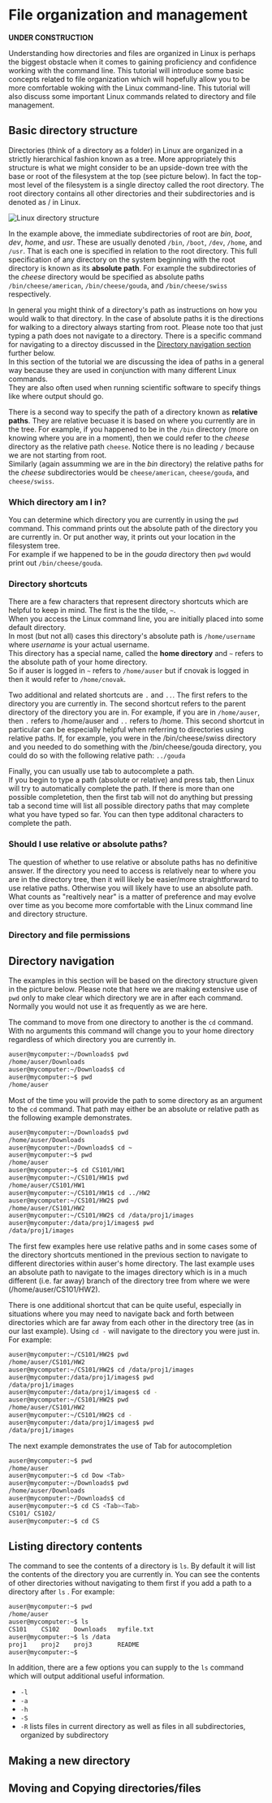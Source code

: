 # File organization and management

**UNDER CONSTRUCTION**

Understanding how directories and files are organized in Linux is perhaps the biggest obstacle when it
comes to gaining proficiency and confidence working with the command line.  This tutorial will introduce
some basic concepts related to file organization which will hopefully allow you to be more comfortable woking with the
Linux command-line.  This tutorial will also discuss some important Linux commands related to directory and file management.

## Basic directory structure

Directories (think of a directory as a folder) in Linux  are organized in a strictly hierarchical fashion known as a tree.
More appropriately this structure is what we might consider to be an upside-down tree with the base or root of the 
filesystem at the top (see picture below).  In fact the top-most level of the filesystem is a single directoy called 
the root directory.  The root directory contains all other directories and their subdirectories and is denoted as / in Linux. 

![Linux directory structure](filesystem.jpg)

In the example above, the immediate subdirectories of root are *bin*, *boot*, *dev*, *home*, and *usr*.  These are usually denoted `/bin`, `/boot`, 
`/dev`, `/home`, and `/usr`.  That is each one is specified in relation to the root directory.  This full specification of any 
directory on the system beginning with the root directory is known as its **absolute path**.  For example the subdirectories of 
the *cheese* directory would be specified as absolute paths `/bin/cheese/american`, `/bin/cheese/gouda`, 
and `/bin/cheese/swiss` respectively. 

In general you might think of a directory's path as instructions on how you would walk to that directory.  In the case of absolute paths it
is the directions for walking to a directory always starting from root.  Please note too that just typing a path does not navigate to a directory.
There is a specific command for navigating to a directoy discussed in the [Directory navigation section](#directory-navigation) further below.  
In this section of the tutorial we are discussing the idea of paths in a general way because they are used in conjunction with many different Linux commands.  
They are also often used when running scientific software to specify things like where output should go.

There is a second way to specify the path of a directory known as **relative paths**. They are relative becuase 
it is based on where you currently are in the tree.  For example, if you happened to be in the `/bin` directory (more on knowing where you are in a moment), 
then we could refer to the *cheese* directory as the relative path `cheese`.  Notice there is no leading `/` because we are not starting from root.  
Similarly (again assumming we are in the *bin* directory) the relative paths for the *cheese* subdirectories would be
`cheese/american`, `cheese/gouda`, and `cheese/swiss`.

### Which directory am I in?

You can determine which directory you are currently in using the `pwd` command.  This command prints out the 
absolute path of the directory you are currently in.  Or put another way, it prints out your location in the filesystem tree.  
For example if we happened to be in the *gouda* directory then `pwd` would print out `/bin/cheese/gouda`.

###  Directory shortcuts

There are a few characters that represent directory shortcuts which are helpful to keep in mind.  The first is the the tilde, `~`.  
When you access the Linux command line, you are initially placed into some default directory.  
In most (but not all) cases this directory's absolute  path is `/home/username` where *username* is your actual username.  
This directory has a special name, called the **home directory** and `~` refers to the absolute path of your home directory.  
So if auser is logged in `~` refers to `/home/auser` but if cnovak is logged in then it would refer to `/home/cnovak`.

Two additional and related shortcuts are `.` and `..`.  The first refers to the directory you are currently in.  The second
shortcut refers to the parent directory of the directory you are in.  For example, if you are in `/home/auser`, then
`.` refers to /home/auser and `..` refers to /home.  This second shortcut in particular can be especially helpful
when referring to directories using relative paths.  If, for example, you were in the /bin/cheese/swiss directory and
you needed to do something with the /bin/cheese/gouda directory, you could do so with the following relative path:
`../gouda`

Finally, you can usually use tab to autocomplete a path.  
If you begin to type a path (absolute or relative) and press tab, then Linux will try to automatically complete the path.
If there is more than one possible completetion, then the first tab will not do anything but pressing tab a second time will 
list all possible directory paths that may complete what you have typed so far.  You can then type additonal 
characters to complete the path.

### Should I use relative or absolute paths?

The question of whether to use relative or absolute paths has no definitive answer.  If the directory you need to access is
relatively near to where you are in the directory tree, then it will likely be easier/more straightforward to use relative
paths.  Otherwise you will likely have to use an absolute path.  What counts as "realtively near" is a matter of preference
and may evolve over time as you become more comfortable with the Linux command line and directory structure.

### Directory and file permissions


## Directory navigation

The examples in this section will be based on the directory structure given in the picture below.  Please note
that here we are making extensive use of `pwd` only to make clear which directory we are in after each command.
Normally you would not use it as frequently as we are here.


The command to move from one directory to another is the `cd` command.  With no arguments this command
will change you to your home directory regardless of which directory you are currently in.

```bash
auser@mycomputer:~/Downloads$ pwd
/home/auser/Downloads
auser@mycomputer:~/Downloads$ cd
auser@mycomputer:~$ pwd
/home/auser
```

Most of the time you will provide the path to some directory as an argument to the `cd` command.  That path
may either be an absolute or relative path as the following example demonstrates.

```bash
auser@mycomputer:~/Downloads$ pwd
/home/auser/Downloads
auser@mycomputer:~/Downloads$ cd ~
auser@mycomputer:~$ pwd
/home/auser
auser@mycomputer:~$ cd CS101/HW1
auser@mycomputer:~/CS101/HW1$ pwd
/home/auser/CS101/HW1
auser@mycomputer:~/CS101/HW1$ cd ../HW2
auser@mycomputer:~/CS101/HW2$ pwd
/home/auser/CS101/HW2
auser@mycomputer:~/CS101/HW2$ cd /data/proj1/images
auser@mycomputer:/data/proj1/images$ pwd
/data/proj1/images
```

The first few examples here use relative paths and in some cases some of the directory shortcuts mentioned in the previous
section to navigate to different directories within auser's home directory.  The last example uses an absolute path
to navigate to the images directory which is in a much different (i.e. far away) branch of the directory tree
from where we were (/home/auser/CS101/HW2).

There is one additional shortcut that can be quite useful, especially in situations where you may need to navigate back and forth
between directories which are far away from each other in the directory tree (as in our last example).  Using `cd -` will navigate
to the directory you were just in.  For example:

```bash
auser@mycomputer:~/CS101/HW2$ pwd
/home/auser/CS101/HW2
auser@mycomputer:~/CS101/HW2$ cd /data/proj1/images
auser@mycomputer:/data/proj1/images$ pwd
/data/proj1/images
auser@mycomputer:/data/proj1/images$ cd -
auser@mycomputer:~/CS101/HW2$ pwd
/home/auser/CS101/HW2
auser@mycomputer:~/CS101/HW2$ cd -
auser@mycomputer:/data/proj1/images$ pwd
/data/proj1/images
```

The next example demonstrates the use of Tab for autocompletion

```bash
auser@mycomputer:~$ pwd
/home/auser
auser@mycomputer:~$ cd Dow <Tab>
auser@mycomputer:~/Downloads$ pwd
/home/auser/Downloads
auser@mycomputer:~/Downloads$ cd
auser@mycomputer:~$ cd CS <Tab><Tab>
CS101/ CS102/
auser@mycomputer:~$ cd CS
```

## Listing directory contents

The command to see the contents of a directory is `ls`.  By default it will list the contents of the directory
you are currently in.  You can see the contents of other directories without navigating to them first if you 
add a path to a directory after `ls` .  For example:

```bash
auser@mycomputer:~$ pwd
/home/auser
auser@mycomputer:~$ ls
CS101    CS102    Downloads   myfile.txt
auser@mycomputer:~$ ls /data
proj1    proj2    proj3       README
auser@mycomputer:~$ 
```

In addition, there are a few options you can supply to the `ls` command which will output additional useful information.


- `-l`
- `-a`
- `-h`
- `-S`
- `-R` lists files in current directory as well as files in all subdirectories, organized by subdirectory

## Making a new directory

## Moving and Copying directories/files
